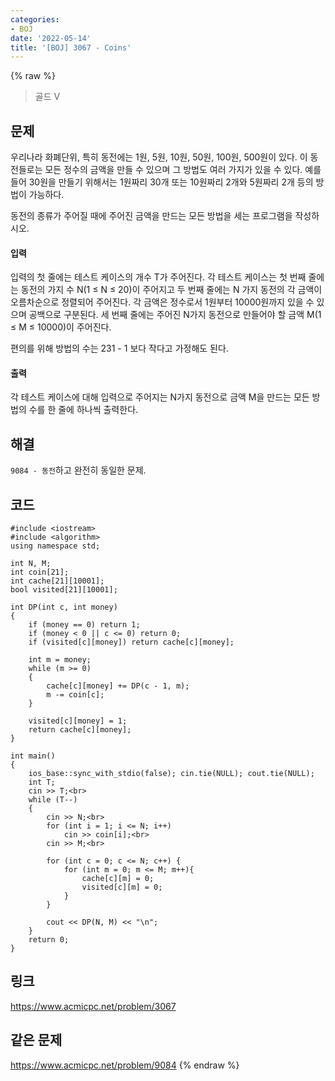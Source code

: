 ```yaml
---
categories:
- BOJ
date: '2022-05-14'
title: '[BOJ] 3067 - Coins'
---
```


{% raw %}
> 골드 V<br>

## 문제
우리나라 화폐단위, 특히 동전에는 1원, 5원, 10원, 50원, 100원, 500원이 있다. 이 동전들로는 모든 정수의 금액을 만들 수 있으며 그 방법도 여러 가지가 있을 수 있다. 예를 들어 30원을 만들기 위해서는 1원짜리 30개 또는 10원짜리 2개와 5원짜리 2개 등의 방법이 가능하다.

동전의 종류가 주어질 때에 주어진 금액을 만드는 모든 방법을 세는 프로그램을 작성하시오.

#### 입력
입력의 첫 줄에는 테스트 케이스의 개수 T가 주어진다. 각 테스트 케이스는 첫 번째 줄에는 동전의 가지 수 N(1 ≤ N ≤ 20)이 주어지고 두 번째 줄에는 N 가지 동전의 각 금액이 오름차순으로 정렬되어 주어진다. 각 금액은 정수로서 1원부터 10000원까지 있을 수 있으며 공백으로 구분된다. 세 번째 줄에는 주어진 N가지 동전으로 만들어야 할 금액 M(1 ≤ M ≤ 10000)이 주어진다.

편의를 위해 방법의 수는 231  - 1 보다 작다고 가정해도 된다.

#### 출력
각 테스트 케이스에 대해 입력으로 주어지는 N가지 동전으로 금액 M을 만드는 모든 방법의 수를 한 줄에 하나씩 출력한다.

## 해결
`9084 - 동전`하고 완전히 동일한 문제.

## 코드
```
#include <iostream>
#include <algorithm>
using namespace std;

int N, M;
int coin[21];
int cache[21][10001];
bool visited[21][10001];

int DP(int c, int money)
{
	if (money == 0) return 1;
	if (money < 0 || c <= 0) return 0;
	if (visited[c][money]) return cache[c][money];

	int m = money;
	while (m >= 0)
	{
		cache[c][money] += DP(c - 1, m);
		m -= coin[c];
	}

	visited[c][money] = 1;
	return cache[c][money];
}

int main()
{
	ios_base::sync_with_stdio(false); cin.tie(NULL); cout.tie(NULL);
	int T;
	cin >> T;<br>
	while (T--)
	{
		cin >> N;<br>
		for (int i = 1; i <= N; i++)
			cin >> coin[i];<br>
		cin >> M;<br>

		for (int c = 0; c <= N; c++) {
			for (int m = 0; m <= M; m++){
				cache[c][m] = 0;
				visited[c][m] = 0;
			}
		}

		cout << DP(N, M) << "\n";
	}
	return 0;
}
```

## 링크
https://www.acmicpc.net/problem/3067

## 같은 문제
https://www.acmicpc.net/problem/9084
{% endraw %}